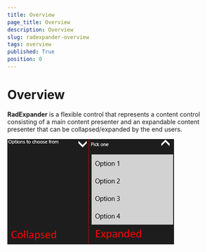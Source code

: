 ```yaml
---
title: Overview
page_title: Overview
description: Overview
slug: radexpander-overview
tags: overview
published: True
position: 0
---
```


# Overview

**RadExpander** is a flexible control that represents a content control consisting of a main content presenter and an expandable content presenter that can be collapsed/expanded by the end users.

![RadExpanderControlOverview](images/expander-overview.png)